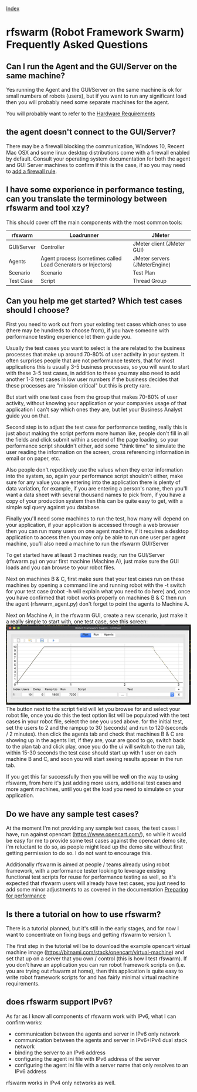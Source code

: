 
[Index](README.md)

# rfswarm (Robot Framework Swarm) Frequently Asked Questions

## Can I run the Agent and the GUI/Server on the same machine?

Yes running the Agent and the GUI/Server on the same machine is ok for small numbers of robots (users), but if you want to run any significant load then you will probably need some separate machines for the agent.

You will probably want to refer to the [Hardware Requirements](HardwareRequirements.md)

## the agent doesn't connect to the GUI/Server?

There may be a firewall blocking the communication, Windows 10, Recent Mac OSX and some linux desktop distributions come with a firewall enabled by default. Consult your operating system documentation for both the agent and GUI Server machines to confirm if this is the case, if so you may need to [add a firewall rule](./rfswarm_py.md#2-adjust-the-firewall).

## I have some experience in performance testing, can you translate the terminology between rfswarm and tool xzy?

This should cover off the main components with the most common tools:

|rfswarm|Loadrunner|JMeter|
|-------|----------|------|
|GUI/Server|Controller|JMeter client (JMeter GUI)|
|Agents|Agent process (sometimes called Load Generators or Injectors)|JMeter servers (JMeterEngine)|
|Scenario|Scenario|Test Plan|
|Test Case|Script|Thread Group|

## Can you help me get started? Which test cases should I choose?

First you need to work out from your existing test cases which ones to use (there may be hundreds to choose from), if you have someone with performance testing experience let them guide you.

Usually the test cases you want to select is the are related to the business processes that make up around 70-80% of user activity in your system. It often surprises people that are not performance testers, that for most applications this is usually 3-5 business processes, so you will want to start with these 3-5 test cases, in addition to these you may also need to add another 1-3 test cases in low user numbers if the business decides that these processes are "mission critical" but this is pretty rare.

But start with one test case from the group that makes 70-80% of user activity, without knowing your application or your companies usage of that application I can't say which ones they are, but let your Business Analyst guide you on that.

Second step is to adjust the test case for performance testing, really this is just about making the script perform more human like, people don't fill in all the fields and click submit within a second of the page loading, so your performance script shouldn't either, add some "think time" to simulate the user reading the information on the screen, cross referencing information in email or on paper, etc.

Also people don't repetitively use the values when they enter information into the system, so, again your performance script shouldn't either, make sure for any value you are entering into the application there is plenty of data variation, for example, if you are entering a person's name, then you'll want a data sheet with several thousand names to pick from, if you have a copy of your production system then this can be quite easy to get, with a simple sql query against you database.

Finally you'll need some machines to run the test, how many will depend on your application, if your application is accessed through a web browser then you can run many users on one agent machine, if it requires a desktop application to access then you may only be able to run one user per agent machine, you'll also need a machine to run the rfswarm GUI/Server

To get started have at least 3 machines ready, run the GUI/Server (rfswarm.py) on your first machine (Machine A), just make sure the GUI loads and you can browse to your robot files.

Next on machines B & C, first make sure that your test cases run on these machines by opening a command line and running robot with the -t switch for your test case (robot -h will explain what you need to do here) and, once you have confirmed that robot works properly on machines B & C then run the agent (rfswarm_agent.py) don't forget to point the agents to Machine A.

Next on Machine A, in the rfswarm GUI, create a new scenario, just make it a really simple to start with, one test case, see this screen:
![Plan New](./Images/Plan_unsaved_v0.3.png)
The button next to the script field will let you browse for and select your robot file, once you do this the test option list will be populated with the test cases in your robot file, select the one you used above. for the initial test, set the users to 2 and the rampup to 30 (seconds) and run to 120 (seconds / 2 minutes). then click the agents tab and check that machines B & C are showing up in the agents list, if they are, your are good to go, switch back to the plan tab and click play, once you do the ui will switch to the run tab, within 15-30 seconds the test case should start up with 1 user on each machine B and C, and soon you will start seeing results appear in the run tab.

If you get this far successfully then you will be well on the way to using rfswarm, from here it's just adding more users, additional test cases and more agent machines, until you get the load you need to simulate on your application.


## Do we have any sample test cases?

At the moment I'm not providing any sample test cases, the test cases I have, run against opencart (https://www.opencart.com/), so while it would be easy for me to provide some test cases against the opencart demo site, i'm reluctant to do so, as people might load up the demo site without first getting permission to do so. I do not want to encourage this.

Additionally rfswarm is aimed at people / teams already using robot framework, with a performance tester looking to leverage existing functional test scripts for reuse for performance testing as well, so it's expected that rfswarm users will already have test cases, you just need to add some minor adjustments to as covered in the documentation [Preparing for performance](./Preparing_for_perf.md)


## Is there a tutorial on how to use rfswarm?

There is a tutorial planned, but it's still in the early stages, and for now I want to concentrate on fixing bugs and getting rfswarm to version 1.

The first step in the tutorial will be to download the example opencart virtual machine image (https://bitnami.com/stack/opencart/virtual-machine) and set that up on a server that you own / control (this is how I test rfswarm). If you don't have an application you can run robot framework scripts on (i.e. you are trying out rfswarm at home), then this application is quite easy to write robot framework scripts for and has fairly minimal virtual machine requirements.

## does rfswarm support IPv6?

As far as I know all components of rfswarm work with IPv6, what I can confirm works:
- communication between the agents and server in IPv6 only network
- communication between the agents and server in IPv6+IPv4 dual stack network
- binding the server to an IPv6 address
- configuring the agent ini file with IPv6 address of the server
- configuring the agent ini file with a server name that only resolves to an IPv6 address

rfswarm works in IPv4 only networks as well.
